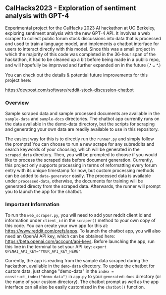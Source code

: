 ## CalHacks2023 - Exploration of sentiment analysis with GPT-4
Experimental project for the CalHacks 2023 AI hackathon at UC Berkeley, exploring sentiment analysis with the new GPT-4 API. It involves a web scraper to collect public forum stock discussions into data that is processed and used to train a language model, and implements a chatbot interface for users to interact directly with this model. Since this was a small project in which the majority of this code was completed in the 36-hour span of the hackathon, it had to be cleaned up a bit before being made in a public repo, and will hopefully be improved and further expanded on in the future (.❛ ᴗ ❛.)


You can check out the details & potential future improvements for this project here:

https://devpost.com/software/reddit-stock-discussion-chatbot

### Overview
Sample scraped data and sample processed documents are available in the  `sample-data` and  `sample-docs` directories. The chatbot app currently runs on the data available in the demo-data directory, but the scripts for scraping and generating your own data are readily available to use in this repository. 

The easiest way for this is to directly run the `runner.py` and simply follow the prompts! You can choose to run a new scrape for any subreddits and search keywords of your choosing, which will be generated in the `scraped_data` directory. Then, you will be prompted to choose if you would like to process the scraped data before document generation. Currently, this project only supports processing in terms of reformatting every forum entry with its unique timestamp for now, but custom processing methods can be added to `data-generator` easily. The processed data is available under `processed-data`, otherwise, the documents for training will be generated directy from the scraped data. Afterwards, the runner will prompt you to launch the app for the chatbot. 

### Important Information
To run the `web_scraper.py`, you will need to add your reddit client id and information under `client_id` in the `scraper()` method to your own copy of this code. You can create your own app for this at: https://www.reddit.com/prefs/apps. 
To launch the chatbot app, you will also need an OpenAI API key, which can be obtained here: https://beta.openai.com/account/api-keys. Before launching the app, run this line in the terminal to set your API key:
`export OPENAI_API_KEY="YOUR_API_KEY_HERE"` 

Currently, the app is reading from the sample data scraped during the hackathon, available in the `demo-data` directory. To update the chatbot for custom data, just change "demo-data" in the `index = construct_index("demo-data")` in `app.py` to your `generated-docs` directory (or the name of your custom directory). The chatbot prompt as well as the app interface can all also be easily customized in the `chatbot()` function.





